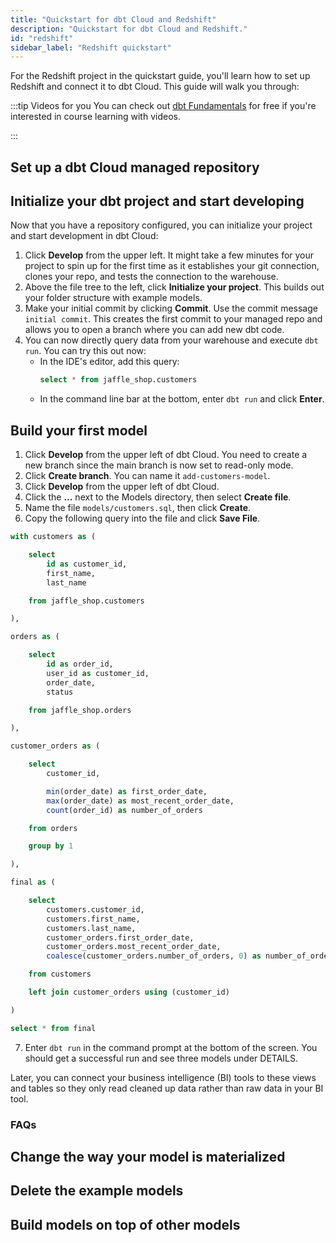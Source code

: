 ```yaml
---
title: "Quickstart for dbt Cloud and Redshift"
description: "Quickstart for dbt Cloud and Redshift."
id: "redshift"
sidebar_label: "Redshift quickstart"
---
```

For the Redshift project in the quickstart guide, you'll learn how to set up Redshift and connect it to dbt Cloud.
This guide will walk you through:

:::tip Videos for you
You can check out [dbt Fundamentals](https://courses.getdbt.com/courses/fundamentals) for free if you're interested in course learning with videos.

:::

## Set up a dbt Cloud managed repository 
<Snippet src="tutorial-managed-repo" />

## Initialize your dbt project​ and start developing
Now that you have a repository configured, you can initialize your project and start development in dbt Cloud:

1. Click **Develop** from the upper left. It might take a few minutes for your project to spin up for the first time as it establishes your git connection, clones your repo, and tests the connection to the warehouse.
2. Above the file tree to the left, click **Initialize your project**. This builds out your folder structure with example models.
3. Make your initial commit by clicking **Commit**. Use the commit message `initial commit`. This creates the first commit to your managed repo and allows you to open a branch where you can add new dbt code.
4. You can now directly query data from your warehouse and execute `dbt run`. You can try this out now:
    - In the IDE's editor, add this query: 
        ```sql
        select * from jaffle_shop.customers
        ```
    - In the command line bar at the bottom, enter `dbt run` and click **Enter**. 

## Build your first model
1. Click **Develop** from the upper left of dbt Cloud. You need to create a new branch since the main branch is now set to read-only mode. 
2. Click **Create branch**. You can name it `add-customers-model`.
3. Click **Develop** from the upper left of dbt Cloud.
4. Click the **...** next to the Models directory, then select **Create file**.  
5. Name the file `models/customers.sql`, then click **Create**.
6. Copy the following query into the file and click **Save File**.

```sql
with customers as (

    select
        id as customer_id,
        first_name,
        last_name

    from jaffle_shop.customers

),

orders as (

    select
        id as order_id,
        user_id as customer_id,
        order_date,
        status

    from jaffle_shop.orders

),

customer_orders as (

    select
        customer_id,

        min(order_date) as first_order_date,
        max(order_date) as most_recent_order_date,
        count(order_id) as number_of_orders

    from orders

    group by 1

),

final as (

    select
        customers.customer_id,
        customers.first_name,
        customers.last_name,
        customer_orders.first_order_date,
        customer_orders.most_recent_order_date,
        coalesce(customer_orders.number_of_orders, 0) as number_of_orders

    from customers

    left join customer_orders using (customer_id)

)

select * from final
```

7. Enter `dbt run` in the command prompt at the bottom of the screen. You should get a successful run and see three models under DETAILS.

Later, you can connect your business intelligence (BI) tools to these views and tables so they only read cleaned up data rather than raw data in your BI tool.

### FAQs

<FAQ src="Runs/checking-logs" />
<FAQ src="Project/which-schema" />
<FAQ src="Models/create-a-schema" />
<FAQ src="Models/run-downtime" />
<FAQ src="Troubleshooting/sql-errors" />

## Change the way your model is materialized

<Snippet src="tutorial-change-way-model-materialized" />

## Delete the example models

<Snippet src="tutorial-delete-example-models" />

## Build models on top of other models

<Snippet src="tutorial-build-models-atop-other-models" />

<Snippet src="quickstarts/test-and-document-your-project" />

<Snippet src="quickstarts/schedule-a-job" />